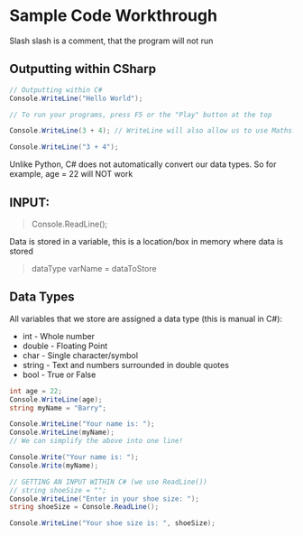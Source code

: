 # Sample Code Workthrough

Slash slash is a comment, that the program will not run

## Outputting within CSharp
```csharp
// Outputting within C#
Console.WriteLine("Hello World");

// To run your programs, press F5 or the "Play" button at the top

Console.WriteLine(3 + 4); // WriteLine will also allow us to use Maths!!

Console.WriteLine("3 + 4");
```
Unlike Python, C# does not automatically convert our data types. So for example, age = 22 will NOT work

## INPUT:
> Console.ReadLine();

Data is stored in a variable, this is a location/box in memory where data is stored
> dataType varName = dataToStore

## Data Types
All variables that we store are assigned a data type (this is manual in C#):
- int - Whole number
- double - Floating Point
- char - Single character/symbol
- string - Text and numbers surrounded in double quotes
- bool - True or False

```csharp
int age = 22;
Console.WriteLine(age);
string myName = "Barry";

Console.WriteLine("Your name is: ");
Console.WriteLine(myName);
// We can simplify the above into one line!

Console.Write("Your name is: ");
Console.Write(myName);

// GETTING AN INPUT WITHIN C# (we use ReadLine())
// string shoeSize = "";
Console.WriteLine("Enter in your shoe size: ");
string shoeSize = Console.ReadLine();

Console.WriteLine("Your shoe size is: ", shoeSize);
```